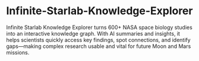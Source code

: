 # Infinite-Starlab-Knowledge-Explorer
Infinite Starlab Knowledge Explorer turns 600+ NASA space biology studies into an interactive knowledge graph. With AI summaries and insights, it helps scientists quickly access key findings, spot connections, and identify gaps—making complex research usable and vital for future Moon and Mars missions.
